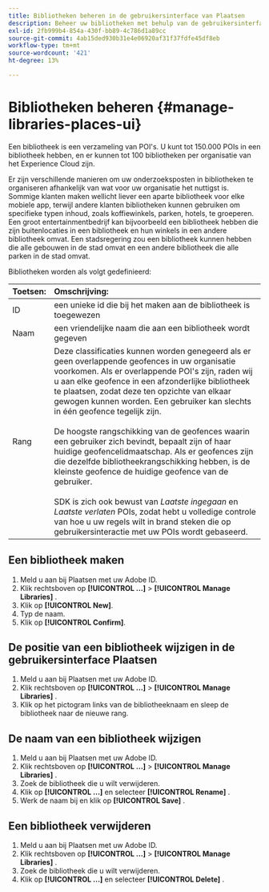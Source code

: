 ```yaml
---
title: Bibliotheken beheren in de gebruikersinterface van Plaatsen
description: Beheer uw bibliotheken met behulp van de gebruikersinterface van de Plaatsingsservice.
exl-id: 2fb999b4-854a-430f-bb89-4c786d1a89cc
source-git-commit: 4ab15ded930b31e4e06920af31f37fdfe45df8eb
workflow-type: tm+mt
source-wordcount: '421'
ht-degree: 13%

---
```


# Bibliotheken beheren {#manage-libraries-places-ui}

Een bibliotheek is een verzameling van POI&#39;s. U kunt tot 150.000 POIs in een bibliotheek hebben, en er kunnen tot 100 bibliotheken per organisatie van het Experience Cloud zijn.

Er zijn verschillende manieren om uw onderzoeksposten in bibliotheken te organiseren afhankelijk van wat voor uw organisatie het nuttigst is. Sommige klanten maken wellicht liever een aparte bibliotheek voor elke mobiele app, terwijl andere klanten bibliotheken kunnen gebruiken om specifieke typen inhoud, zoals koffiewinkels, parken, hotels, te groeperen. Een groot entertainmentbedrijf kan bijvoorbeeld een bibliotheek hebben die zijn buitenlocaties in een bibliotheek en hun winkels in een andere bibliotheek omvat. Een stadsregering zou een bibliotheek kunnen hebben die alle gebouwen in de stad omvat en een andere bibliotheek die alle parken in de stad omvat.

Bibliotheken worden als volgt gedefinieerd:

| Toetsen: | Omschrijving: |
| :--- | :--- |
| ID | een unieke id die bij het maken aan de bibliotheek is toegewezen |
| Naam | een vriendelijke naam die aan een bibliotheek wordt gegeven |
| Rang | Deze classificaties kunnen worden genegeerd als er geen overlappende geofences in uw organisatie voorkomen. Als er overlappende POI&#39;s zijn, raden wij u aan elke geofence in een afzonderlijke bibliotheek te plaatsen, zodat deze ten opzichte van elkaar gewogen kunnen worden. Een gebruiker kan slechts in één geofence tegelijk zijn. <br><br>De hoogste rangschikking van de geofences waarin een gebruiker zich bevindt, bepaalt zijn of haar huidige geofencelidmaatschap. Als er geofences zijn die dezelfde bibliotheekrangschikking hebben, is de kleinste geofence de huidige geofence van de gebruiker. <br><br> SDK is zich ook bewust van *Laatste ingegaan* en *Laatste verlaten* POIs, zodat hebt u volledige controle van hoe u uw regels wilt in brand steken die op gebruikersinteractie met uw POIs wordt gebaseerd. |

## Een bibliotheek maken

1. Meld u aan bij Plaatsen met uw Adobe ID.
1. Klik rechtsboven op **[!UICONTROL ...]** > **[!UICONTROL Manage Libraries]** .
1. Klik op **[!UICONTROL New]**.
1. Typ de naam.
1. Klik op **[!UICONTROL Confirm]**.

## De positie van een bibliotheek wijzigen in de gebruikersinterface Plaatsen

1. Meld u aan bij Plaatsen met uw Adobe ID.
1. Klik rechtsboven op **[!UICONTROL ...]** > **[!UICONTROL Manage Libraries]** .
1. Klik op het pictogram links van de bibliotheeknaam en sleep de bibliotheek naar de nieuwe rang.

## De naam van een bibliotheek wijzigen

1. Meld u aan bij Plaatsen met uw Adobe ID.
1. Klik rechtsboven op **[!UICONTROL ...]** > **[!UICONTROL Manage Libraries]** .
1. Zoek de bibliotheek die u wilt verwijderen.
1. Klik op **[!UICONTROL ...]** en selecteer **[!UICONTROL Rename]** .
1. Werk de naam bij en klik op **[!UICONTROL Save]** .

## Een bibliotheek verwijderen

1. Meld u aan bij Plaatsen met uw Adobe ID.
1. Klik rechtsboven op **[!UICONTROL ...]** > **[!UICONTROL Manage Libraries]** .
1. Zoek de bibliotheek die u wilt verwijderen.
1. Klik op **[!UICONTROL ...]** en selecteer **[!UICONTROL Delete]** .
